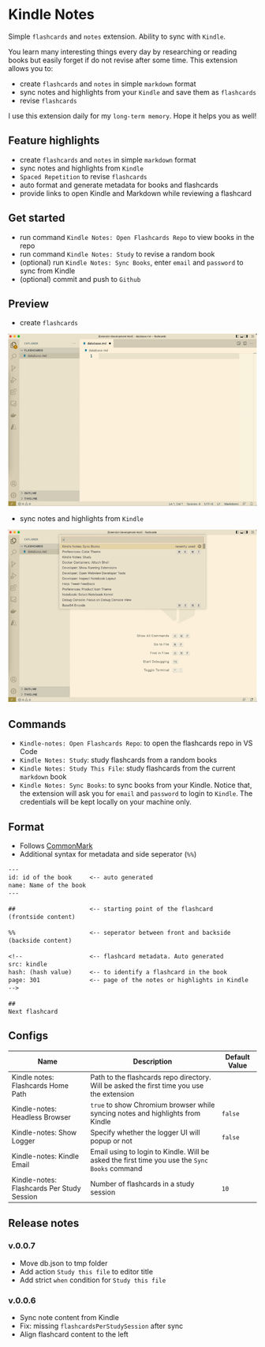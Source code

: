 # Kindle Notes

Simple `flashcards` and `notes` extension. Ability to sync with `Kindle`.

You learn many interesting things every day by researching or reading books but easily forget if do not revise after some time. This extension allows you to:
- create `flashcards` and `notes` in simple `markdown` format
- sync notes and highlights from your `Kindle` and save them as `flashcards`
- revise `flashcards`

I use this extension daily for my `long-term memory`. Hope it helps you as well!

## Feature highlights

- create `flashcards` and `notes` in simple `markdown` format
- sync notes and highlights from `Kindle`
- `Spaced Repetition` to revise `flashcards`
- auto format and generate metadata for books and flashcards
- provide links to open Kindle and Markdown while reviewing a flashcard

## Get started

- run command `Kindle Notes: Open Flashcards Repo` to view books in the repo
- run command `Kindle Notes: Study` to revise a random book
- (optional) run `Kindle Notes: Sync Books`, enter `email` and `password` to sync from Kindle
- (optional) commit and push to `Github`

## Preview

- create `flashcards` 

![](https://raw.githubusercontent.com/thoqbk/kindle-notes/main/docs/create-flashcard.gif)

- sync notes and highlights from `Kindle`

![](https://raw.githubusercontent.com/thoqbk/kindle-notes/main/docs/sync-w-kindle.gif)

## Commands

- `Kindle-notes: Open Flashcards Repo`: to open the flashcards repo in VS Code
- `Kindle Notes: Study`: study flashcards from a random books
- `Kindle Notes: Study This File`: study flashcards from the current `markdown` book
- `Kindle Notes: Sync Books`: to sync books from your Kindle. Notice that, the extension will ask you for `email` and `password` to login to `Kindle`. The credentials will be kept locally on your machine only.

## Format

- Follows [CommonMark](https://commonmark.org/)
- Additional syntax for metadata and side seperator (`%%`)

```
---
id: id of the book     <-- auto generated
name: Name of the book
---

##                     <-- starting point of the flashcard
(frontside content)

%%                     <-- seperator between front and backside
(backside content)

<!--                   <-- flashcard metadata. Auto generated
src: kindle
hash: (hash value)     <-- to identify a flashcard in the book
page: 301              <-- page of the notes or highlights in Kindle
-->

##
Next flashcard
```

## Configs

| Name | Description | Default Value |
| ---- | ----------- | ------------- |
| Kindle notes: Flashcards Home Path | Path to the flashcards repo directory. Will be asked the first time you use the extension | |
| Kindle-notes: Headless Browser | `true` to show Chromium browser while syncing notes and highlights from Kindle | `false` |
| Kindle-notes: Show Logger | Specify whether the logger UI will popup or not | `false` |
| Kindle-notes: Kindle Email | Email using to login to Kindle. Will be asked the first time you use the `Sync Books` command | |
| Kindle-notes: Flashcards Per Study Session | Number of flashcards in a study session | `10` | |

## Release notes

### v.0.0.7
- Move db.json to tmp folder
- Add action `Study this file` to editor title
- Add strict `when` condition for `Study this file`

### v.0.0.6
- Sync note content from Kindle
- Fix: missing `flashcardsPerStudySession` after sync
- Align flashcard content to the left
